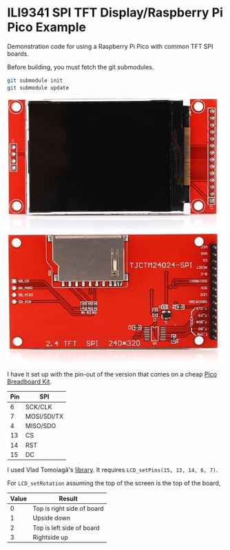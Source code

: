 # ILI9341 SPI TFT Display/Raspberry Pi Pico Example

Demonstration code for using a Raspberry Pi Pico with common TFT SPI boards.

Before building, you must fetch the git submodules.

```sh
git submodule init
git submodule update
```

![TFT SPI 240x320 Display](./imgs/tft_spi_display.jpg)

I have it set up with the pin-out of the version that comes on a cheap
[Pico Breadboard Kit](https://github.com/geeekpi/picoBDK).

| Pin | SPI         |
| --- | ----------- |
| 6   | SCK/CLK     |
| 7   | MOSI/SDI/TX |
| 4   | MISO/SDO    |
| 13  | CS          |
| 14  | RST         |
| 15  | DC          |

I used Vlad Tomoiagă's [library](https://github.com/tvlad1234/pico-displayDrivs). It requires `LCD_setPins(15, 13, 14, 6, 7)`.

For `LCD_setRotation` assuming the top of the screen is the top of the board,

| Value | Result                     |
| ----- | -------------------------- |
| 0     | Top is right side of board |
| 1     | Upside down                |
| 2     | Top is left side of board  |
| 3     | Rightside up               |
